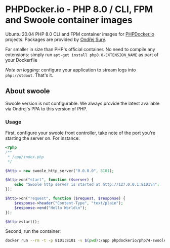 # PHPDocker.io - PHP 8.0 / CLI, FPM and Swoole container images

Ubuntu 20.04 PHP 8.0 CLI and FPM container images for [PHPDocker.io](http://phpdocker.io) projects. Packages are provided by [Ondřej Surý](https://deb.sury.org/).

Far smaller in size than PHP's official container. No need to compile any extensions: simply run `apt-get install php8.0-EXTENSION_NAME` as part of your Dockerfile

*Note on logging:* configure your application to stream logs into `php://stdout`. That's it.

## About swoole

Swoole version is not configurable. We always provide the latest available via Ondrej's PPA to this version of PHP.

### Usage

First, configure your swoole front controller, take note of the port you're starting the server on. For instance:

```php
<?php
/**
 * /app/index.php
 */

$http = new swoole_http_server("0.0.0.0", 8101);

$http->on("start", function ($server) {
    echo "Swoole http server is started at http://127.0.0.1:8101\n";
});

$http->on("request", function ($request, $response) {
    $response->header("Content-Type", "text/plain");
    $response->end("Hello World\n");
});

$http->start();
```

Second, run the container:

```bash
docker run --rm -t -p 8101:8101 -v $(pwd):/app phpdockerio/php74-swoole php /app/index.php
```
